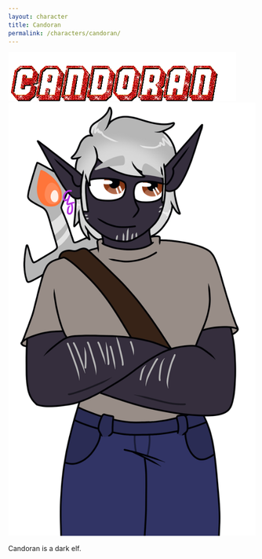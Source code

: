 ```yaml
---
layout: character
title: Candoran
permalink: /characters/candoran/
---
```


<img src="/img/candoranglitter.gif">
<img src="/img/candoran.png" alt="Candoran">

Candoran is a dark elf.
